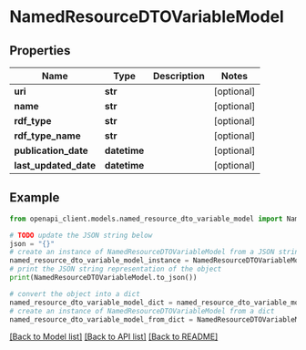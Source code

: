 # NamedResourceDTOVariableModel


## Properties

Name | Type | Description | Notes
------------ | ------------- | ------------- | -------------
**uri** | **str** |  | [optional] 
**name** | **str** |  | [optional] 
**rdf_type** | **str** |  | [optional] 
**rdf_type_name** | **str** |  | [optional] 
**publication_date** | **datetime** |  | [optional] 
**last_updated_date** | **datetime** |  | [optional] 

## Example

```python
from openapi_client.models.named_resource_dto_variable_model import NamedResourceDTOVariableModel

# TODO update the JSON string below
json = "{}"
# create an instance of NamedResourceDTOVariableModel from a JSON string
named_resource_dto_variable_model_instance = NamedResourceDTOVariableModel.from_json(json)
# print the JSON string representation of the object
print(NamedResourceDTOVariableModel.to_json())

# convert the object into a dict
named_resource_dto_variable_model_dict = named_resource_dto_variable_model_instance.to_dict()
# create an instance of NamedResourceDTOVariableModel from a dict
named_resource_dto_variable_model_from_dict = NamedResourceDTOVariableModel.from_dict(named_resource_dto_variable_model_dict)
```
[[Back to Model list]](../README.md#documentation-for-models) [[Back to API list]](../README.md#documentation-for-api-endpoints) [[Back to README]](../README.md)


